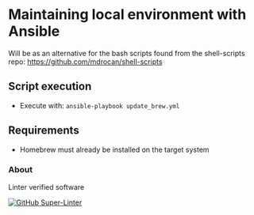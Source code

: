 # Maintaining local environment with Ansible
Will be as an alternative for the bash scripts found from the shell-scripts repo: <https://github.com/mdrocan/shell-scripts>

## Script execution
- Execute with: `ansible-playbook update_brew.yml`

## Requirements
- Homebrew must already be installed on the target system

### About
Linter verified software

[![GitHub Super-Linter](https://github.com/mdrocan/brew_pip_update/workflows/CI-check/badge.svg)](https://github.com/marketplace/actions/super-linter)
